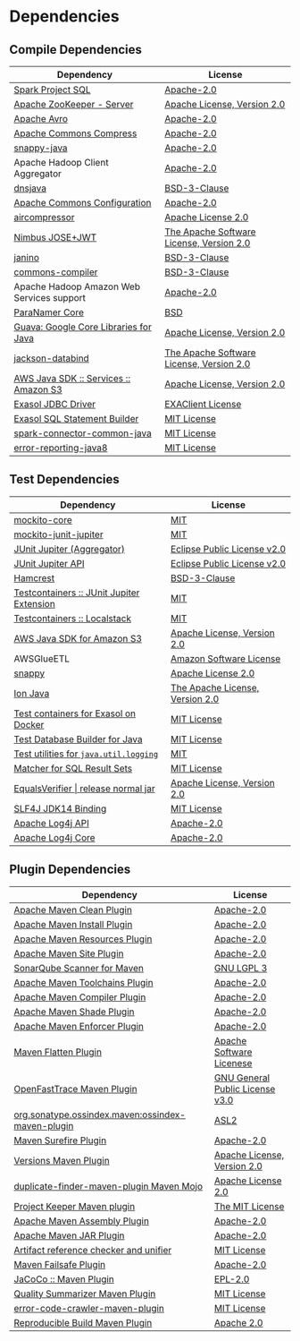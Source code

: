 <!-- @formatter:off -->
# Dependencies

## Compile Dependencies

| Dependency                                  | License                                       |
| ------------------------------------------- | --------------------------------------------- |
| [Spark Project SQL][0]                      | [Apache-2.0][1]                               |
| [Apache ZooKeeper - Server][2]              | [Apache License, Version 2.0][3]              |
| [Apache Avro][4]                            | [Apache-2.0][3]                               |
| [Apache Commons Compress][5]                | [Apache-2.0][3]                               |
| [snappy-java][6]                            | [Apache-2.0][7]                               |
| Apache Hadoop Client Aggregator             | [Apache-2.0][3]                               |
| [dnsjava][8]                                | [BSD-3-Clause][9]                             |
| [Apache Commons Configuration][10]          | [Apache-2.0][3]                               |
| [aircompressor][11]                         | [Apache License 2.0][7]                       |
| [Nimbus JOSE+JWT][12]                       | [The Apache Software License, Version 2.0][3] |
| [janino][13]                                | [BSD-3-Clause][14]                            |
| [commons-compiler][15]                      | [BSD-3-Clause][14]                            |
| Apache Hadoop Amazon Web Services support   | [Apache-2.0][3]                               |
| [ParaNamer Core][16]                        | [BSD][17]                                     |
| [Guava: Google Core Libraries for Java][18] | [Apache License, Version 2.0][19]             |
| [jackson-databind][20]                      | [The Apache Software License, Version 2.0][3] |
| [AWS Java SDK :: Services :: Amazon S3][21] | [Apache License, Version 2.0][22]             |
| [Exasol JDBC Driver][23]                    | [EXAClient License][24]                       |
| [Exasol SQL Statement Builder][25]          | [MIT License][26]                             |
| [spark-connector-common-java][27]           | [MIT License][28]                             |
| [error-reporting-java8][29]                 | [MIT License][30]                             |

## Test Dependencies

| Dependency                                      | License                              |
| ----------------------------------------------- | ------------------------------------ |
| [mockito-core][31]                              | [MIT][32]                            |
| [mockito-junit-jupiter][31]                     | [MIT][32]                            |
| [JUnit Jupiter (Aggregator)][33]                | [Eclipse Public License v2.0][34]    |
| [JUnit Jupiter API][33]                         | [Eclipse Public License v2.0][34]    |
| [Hamcrest][35]                                  | [BSD-3-Clause][36]                   |
| [Testcontainers :: JUnit Jupiter Extension][37] | [MIT][38]                            |
| [Testcontainers :: Localstack][37]              | [MIT][38]                            |
| [AWS Java SDK for Amazon S3][21]                | [Apache License, Version 2.0][22]    |
| AWSGlueETL                                      | [Amazon Software License][39]        |
| [snappy][40]                                    | [Apache License 2.0][1]              |
| [Ion Java][41]                                  | [The Apache License, Version 2.0][3] |
| [Test containers for Exasol on Docker][42]      | [MIT License][43]                    |
| [Test Database Builder for Java][44]            | [MIT License][45]                    |
| [Test utilities for `java.util.logging`][46]    | [MIT][32]                            |
| [Matcher for SQL Result Sets][47]               | [MIT License][48]                    |
| [EqualsVerifier \| release normal jar][49]      | [Apache License, Version 2.0][3]     |
| [SLF4J JDK14 Binding][50]                       | [MIT License][51]                    |
| [Apache Log4j API][52]                          | [Apache-2.0][3]                      |
| [Apache Log4j Core][53]                         | [Apache-2.0][3]                      |

## Plugin Dependencies

| Dependency                                              | License                               |
| ------------------------------------------------------- | ------------------------------------- |
| [Apache Maven Clean Plugin][54]                         | [Apache-2.0][3]                       |
| [Apache Maven Install Plugin][55]                       | [Apache-2.0][3]                       |
| [Apache Maven Resources Plugin][56]                     | [Apache-2.0][3]                       |
| [Apache Maven Site Plugin][57]                          | [Apache-2.0][3]                       |
| [SonarQube Scanner for Maven][58]                       | [GNU LGPL 3][59]                      |
| [Apache Maven Toolchains Plugin][60]                    | [Apache-2.0][3]                       |
| [Apache Maven Compiler Plugin][61]                      | [Apache-2.0][3]                       |
| [Apache Maven Shade Plugin][62]                         | [Apache-2.0][3]                       |
| [Apache Maven Enforcer Plugin][63]                      | [Apache-2.0][3]                       |
| [Maven Flatten Plugin][64]                              | [Apache Software Licenese][3]         |
| [OpenFastTrace Maven Plugin][65]                        | [GNU General Public License v3.0][66] |
| [org.sonatype.ossindex.maven:ossindex-maven-plugin][67] | [ASL2][19]                            |
| [Maven Surefire Plugin][68]                             | [Apache-2.0][3]                       |
| [Versions Maven Plugin][69]                             | [Apache License, Version 2.0][3]      |
| [duplicate-finder-maven-plugin Maven Mojo][70]          | [Apache License 2.0][1]               |
| [Project Keeper Maven plugin][71]                       | [The MIT License][72]                 |
| [Apache Maven Assembly Plugin][73]                      | [Apache-2.0][3]                       |
| [Apache Maven JAR Plugin][74]                           | [Apache-2.0][3]                       |
| [Artifact reference checker and unifier][75]            | [MIT License][76]                     |
| [Maven Failsafe Plugin][77]                             | [Apache-2.0][3]                       |
| [JaCoCo :: Maven Plugin][78]                            | [EPL-2.0][79]                         |
| [Quality Summarizer Maven Plugin][80]                   | [MIT License][81]                     |
| [error-code-crawler-maven-plugin][82]                   | [MIT License][83]                     |
| [Reproducible Build Maven Plugin][84]                   | [Apache 2.0][19]                      |

[0]: https://spark.apache.org/
[1]: http://www.apache.org/licenses/LICENSE-2.0.html
[2]: http://zookeeper.apache.org/zookeeper
[3]: https://www.apache.org/licenses/LICENSE-2.0.txt
[4]: https://avro.apache.org
[5]: https://commons.apache.org/proper/commons-compress/
[6]: https://github.com/xerial/snappy-java
[7]: https://www.apache.org/licenses/LICENSE-2.0.html
[8]: https://github.com/dnsjava/dnsjava
[9]: https://opensource.org/licenses/BSD-3-Clause
[10]: https://commons.apache.org/proper/commons-configuration/
[11]: https://github.com/airlift/aircompressor
[12]: https://bitbucket.org/connect2id/nimbus-jose-jwt
[13]: http://janino-compiler.github.io/janino/
[14]: https://spdx.org/licenses/BSD-3-Clause.html
[15]: http://janino-compiler.github.io/commons-compiler/
[16]: https://github.com/paul-hammant/paranamer/paranamer
[17]: LICENSE.txt
[18]: https://github.com/google/guava
[19]: http://www.apache.org/licenses/LICENSE-2.0.txt
[20]: https://github.com/FasterXML/jackson
[21]: https://aws.amazon.com/sdkforjava
[22]: https://aws.amazon.com/apache2.0
[23]: http://www.exasol.com/
[24]: https://repo1.maven.org/maven2/com/exasol/exasol-jdbc/25.2.2/exasol-jdbc-25.2.2-license.txt
[25]: https://github.com/exasol/sql-statement-builder/
[26]: https://github.com/exasol/sql-statement-builder/blob/main/LICENSE
[27]: https://github.com/exasol/spark-connector-common-java/
[28]: https://github.com/exasol/spark-connector-common-java/blob/main/LICENSE
[29]: https://github.com/exasol/error-reporting-java/
[30]: https://github.com/exasol/error-reporting-java/blob/main/LICENSE
[31]: https://github.com/mockito/mockito
[32]: https://opensource.org/licenses/MIT
[33]: https://junit.org/junit5/
[34]: https://www.eclipse.org/legal/epl-v20.html
[35]: http://hamcrest.org/JavaHamcrest/
[36]: https://raw.githubusercontent.com/hamcrest/JavaHamcrest/master/LICENSE
[37]: https://java.testcontainers.org
[38]: http://opensource.org/licenses/MIT
[39]: http://aws.amazon.com/asl/
[40]: http://github.com/dain/snappy
[41]: https://github.com/amazon-ion/ion-java/
[42]: https://github.com/exasol/exasol-testcontainers/
[43]: https://github.com/exasol/exasol-testcontainers/blob/main/LICENSE
[44]: https://github.com/exasol/test-db-builder-java/
[45]: https://github.com/exasol/test-db-builder-java/blob/main/LICENSE
[46]: https://github.com/exasol/java-util-logging-testing/
[47]: https://github.com/exasol/hamcrest-resultset-matcher/
[48]: https://github.com/exasol/hamcrest-resultset-matcher/blob/main/LICENSE
[49]: https://www.jqno.nl/equalsverifier
[50]: http://www.slf4j.org
[51]: http://www.opensource.org/licenses/mit-license.php
[52]: https://logging.apache.org/log4j/2.x/log4j/log4j-api/
[53]: https://logging.apache.org/log4j/2.x/log4j/log4j-core/
[54]: https://maven.apache.org/plugins/maven-clean-plugin/
[55]: https://maven.apache.org/plugins/maven-install-plugin/
[56]: https://maven.apache.org/plugins/maven-resources-plugin/
[57]: https://maven.apache.org/plugins/maven-site-plugin/
[58]: http://docs.sonarqube.org/display/PLUG/Plugin+Library/sonar-maven-plugin
[59]: http://www.gnu.org/licenses/lgpl.txt
[60]: https://maven.apache.org/plugins/maven-toolchains-plugin/
[61]: https://maven.apache.org/plugins/maven-compiler-plugin/
[62]: https://maven.apache.org/plugins/maven-shade-plugin/
[63]: https://maven.apache.org/enforcer/maven-enforcer-plugin/
[64]: https://www.mojohaus.org/flatten-maven-plugin/
[65]: https://github.com/itsallcode/openfasttrace-maven-plugin
[66]: https://www.gnu.org/licenses/gpl-3.0.html
[67]: https://sonatype.github.io/ossindex-maven/maven-plugin/
[68]: https://maven.apache.org/surefire/maven-surefire-plugin/
[69]: https://www.mojohaus.org/versions/versions-maven-plugin/
[70]: https://basepom.github.io/duplicate-finder-maven-plugin
[71]: https://github.com/exasol/project-keeper/
[72]: https://github.com/exasol/project-keeper/blob/main/LICENSE
[73]: https://maven.apache.org/plugins/maven-assembly-plugin/
[74]: https://maven.apache.org/plugins/maven-jar-plugin/
[75]: https://github.com/exasol/artifact-reference-checker-maven-plugin/
[76]: https://github.com/exasol/artifact-reference-checker-maven-plugin/blob/main/LICENSE
[77]: https://maven.apache.org/surefire/maven-failsafe-plugin/
[78]: https://www.jacoco.org/jacoco/trunk/doc/maven.html
[79]: https://www.eclipse.org/legal/epl-2.0/
[80]: https://github.com/exasol/quality-summarizer-maven-plugin/
[81]: https://github.com/exasol/quality-summarizer-maven-plugin/blob/main/LICENSE
[82]: https://github.com/exasol/error-code-crawler-maven-plugin/
[83]: https://github.com/exasol/error-code-crawler-maven-plugin/blob/main/LICENSE
[84]: http://zlika.github.io/reproducible-build-maven-plugin

